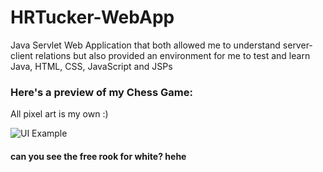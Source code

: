# HRTucker-WebApp
<p>Java Servlet Web Application that both allowed me to understand server-client relations but also provided an environment for me to test and learn Java, HTML, CSS, JavaScript and JSPs</p>

<h3>Here's a preview of my Chess Game:</h3>
<p>All pixel art is my own :)</p>
<img src="https://gyazo.com/50c154e0b3aeb0fd4ffb60b998ade9aa.png" alt="UI Example"/>

<h4> can you see the free rook for white? hehe <h4>
